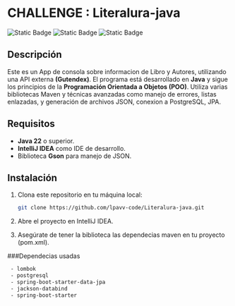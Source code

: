 # CHALLENGE : Literalura-java
![Static Badge](https://img.shields.io/badge/Java-22-green?style=flat) ![Static Badge](https://img.shields.io/badge/Version-1.0.0-red?style=flat) ![Static Badge](https://img.shields.io/badge/Estado-En_Desarrollo-gold?style=flat)

## Descripción
Este es un App de consola sobre informacion de Libro y Autores,  utilizando una API externa **(Gutendex)**. El programa está desarrollado en **Java** y sigue los principios de la **Programación Orientada a Objetos (POO)**. Utiliza varias bibliotecas Maven y técnicas avanzadas como manejo de errores, listas enlazadas, y generación de archivos JSON, conexion a PostgreSQL, JPA.

## Requisitos

- **Java 22** o superior.
- **IntelliJ IDEA** como IDE de desarrollo.
- Biblioteca **Gson** para manejo de JSON.

## Instalación

1. Clona este repositorio en tu máquina local:

   ```sh
   git clone https://github.com/lpavv-code/Literalura-java.git
   ```
   
2. Abre el proyecto en IntelliJ IDEA.

3. Asegúrate de tener la biblioteca las dependecias maven en tu proyecto (pom.xml). 

###Dependecias usadas


  ```sh
   - lombok 
   - postgresql
   - spring-boot-starter-data-jpa
   - jackson-databind
   - spring-boot-starter
   ```

